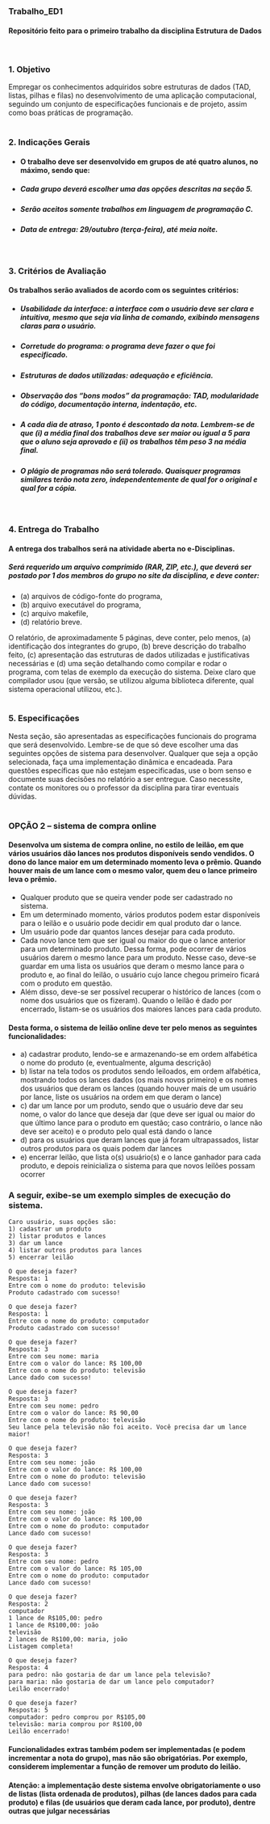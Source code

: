 ### Trabalho_ED1
#### Repositório feito para o primeiro trabalho da disciplina Estrutura de Dados 
<br>

### 1. Objetivo
Empregar os conhecimentos adquiridos sobre estruturas de dados (TAD, listas, pilhas e filas) 
no desenvolvimento de uma aplicação computacional, seguindo um conjunto de 
especificações funcionais e de projeto, assim como boas práticas de programação.
<br>
<br>

### 2. Indicações Gerais
- #### O trabalho deve ser desenvolvido em grupos de até quatro alunos, no máximo, sendo que:
- #####   Cada grupo deverá escolher uma das opções descritas na seção 5.
- #####   Serão aceitos somente trabalhos em linguagem de programação C.
- #####   Data de entrega: 29/outubro (terça-feira), até meia noite.
<br>

### 3. Critérios de Avaliação
#### Os trabalhos serão avaliados de acordo com os seguintes critérios:
- #####  Usabilidade da interface: a interface com o usuário deve ser clara e intuitiva, mesmo que seja via linha de comando, exibindo mensagens claras para o usuário.
- #####  Corretude do programa: o programa deve fazer o que foi especificado.
- #####  Estruturas de dados utilizadas: adequação e eficiência.
- #####  Observação dos “bons modos” da programação: TAD, modularidade do código, documentação interna, indentação, etc.
- #####  A cada dia de atraso, 1 ponto é descontado da nota. Lembrem-se de que (i) a média final dos trabalhos deve ser maior ou igual a 5 para que o aluno seja aprovado e (ii) os trabalhos têm peso 3 na média final.
- #####  O plágio de programas não será tolerado. Quaisquer programas similares terão nota zero, independentemente de qual for o original e qual for a cópia.
<br>

### 4. Entrega do Trabalho
#### A entrega dos trabalhos será na atividade aberta no e-Disciplinas. 
##### Será requerido um arquivo comprimido (RAR, ZIP, etc.), que deverá ser postado por 1 dos membros do grupo no site da disciplina, e deve conter:  
* (a) arquivos de código-fonte do programa, 
* (b) arquivo executável do programa,
* (c) arquivo makefile,
* (d) relatório breve.

 O relatório, de aproximadamente 5 páginas, deve conter, pelo menos, (a) identificação dos integrantes do grupo, (b) breve descrição do trabalho feito, (c) apresentação das estruturas de dados utilizadas e justificativas necessárias e (d) uma seção detalhando como compilar e rodar o programa, com telas de exemplo da execução do sistema. Deixe claro que compilador usou (que versão, se utilizou alguma biblioteca diferente, qual sistema operacional utilizou, etc.).
 <br>
 <br>

### 5. Especificações
Nesta seção, são apresentadas as especificações funcionais do programa que será 
desenvolvido. Lembre-se de que só deve escolher uma das seguintes opções de sistema para 
desenvolver. Qualquer que seja a opção selecionada, faça uma implementação dinâmica e 
encadeada. Para questões específicas que não estejam especificadas, use o bom senso e 
documente suas decisões no relatório a ser entregue. Caso necessite, contate os monitores ou 
o professor da disciplina para tirar eventuais dúvidas.
<br>
<br>

### OPÇÃO 2 – sistema de compra online
#### Desenvolva um sistema de compra online, no estilo de leilão, em que vários usuários dão lances nos produtos disponíveis sendo vendidos. O dono do lance maior em um determinado momento leva o prêmio. Quando houver mais de um lance com o mesmo valor, quem deu o lance primeiro leva o prêmio.

* Qualquer produto que se queira vender pode ser cadastrado no sistema.
* Em um determinado momento, vários produtos podem estar disponíveis para o leilão e o usuário pode decidir em qual produto dar o lance.
* Um usuário pode dar quantos lances desejar para cada produto. 
* Cada novo lance tem que ser igual ou maior do que o lance anterior para um determinado produto. Dessa forma, pode ocorrer de vários usuários darem o mesmo lance para um produto. Nesse caso, deve-se guardar em uma lista os usuários que deram o mesmo lance para o produto e, ao final do leilão, o usuário cujo lance chegou primeiro ficará com o produto em questão.
* Além disso, deve-se ser possível recuperar o histórico de lances (com o nome dos usuários que os fizeram). Quando o leilão é dado por encerrado, listam-se os usuários dos maiores lances para cada produto.

#### Desta forma, o sistema de leilão online deve ter pelo menos as seguintes funcionalidades:
* a) cadastrar produto, lendo-se e armazenando-se em ordem alfabética o nome do produto (e, eventualmente, alguma descrição)
* b) listar na tela todos os produtos sendo leiloados, em ordem alfabética, mostrando todos os lances dados (os mais novos primeiro) e os nomes dos usuários que deram os lances (quando houver mais de um usuário por lance, liste os usuários na ordem em que deram o lance)
* c) dar um lance por um produto, sendo que o usuário deve dar seu nome, o valor do lance que deseja dar (que deve ser igual ou maior do que último lance para o produto em questão; caso contrário, o lance não deve ser aceito) e o produto pelo qual está dando o lance
* d) para os usuários que deram lances que já foram ultrapassados, listar outros produtos para os quais podem dar lances
* e) encerrar leilão, que lista o(s) usuário(s) e o lance ganhador para cada produto, e depois reinicializa o sistema para que novos leilões possam ocorrer
  
### A seguir, exibe-se um exemplo simples de execução do sistema.
``` 
Caro usuário, suas opções são:
1) cadastrar um produto
2) listar produtos e lances
3) dar um lance
4) listar outros produtos para lances
5) encerrar leilão

O que deseja fazer?
Resposta: 1
Entre com o nome do produto: televisão
Produto cadastrado com sucesso!

O que deseja fazer?
Resposta: 1
Entre com o nome do produto: computador
Produto cadastrado com sucesso!

O que deseja fazer?
Resposta: 3
Entre com seu nome: maria
Entre com o valor do lance: R$ 100,00
Entre com o nome do produto: televisão
Lance dado com sucesso!

O que deseja fazer?
Resposta: 3
Entre com seu nome: pedro
Entre com o valor do lance: R$ 90,00
Entre com o nome do produto: televisão
Seu lance pela televisão não foi aceito. Você precisa dar um lance maior!

O que deseja fazer?
Resposta: 3
Entre com seu nome: joão
Entre com o valor do lance: R$ 100,00
Entre com o nome do produto: televisão
Lance dado com sucesso!

O que deseja fazer?
Resposta: 3
Entre com seu nome: joão
Entre com o valor do lance: R$ 100,00
Entre com o nome do produto: computador
Lance dado com sucesso!

O que deseja fazer?
Resposta: 3
Entre com seu nome: pedro
Entre com o valor do lance: R$ 105,00
Entre com o nome do produto: computador
Lance dado com sucesso!

O que deseja fazer?
Resposta: 2
computador
1 lance de R$105,00: pedro
1 lance de R$100,00: joão
televisão
2 lances de R$100,00: maria, joão
Listagem completa!

O que deseja fazer?
Resposta: 4
para pedro: não gostaria de dar um lance pela televisão?
para maria: não gostaria de dar um lance pelo computador?
Leilão encerrado!

O que deseja fazer?
Resposta: 5
computador: pedro comprou por R$105,00
televisão: maria comprou por R$100,00
Leilão encerrado!
```

#### Funcionalidades extras também podem ser implementadas (e podem incrementar a nota do grupo), mas não são obrigatórias. Por exemplo, considerem implementar a função de remover um produto do leilão.
#### Atenção: a implementação deste sistema envolve obrigatoriamente o uso de listas (lista ordenada de produtos), pilhas (de lances dados para cada produto) e filas (de usuários que deram cada lance, por produto), dentre outras que julgar necessárias
